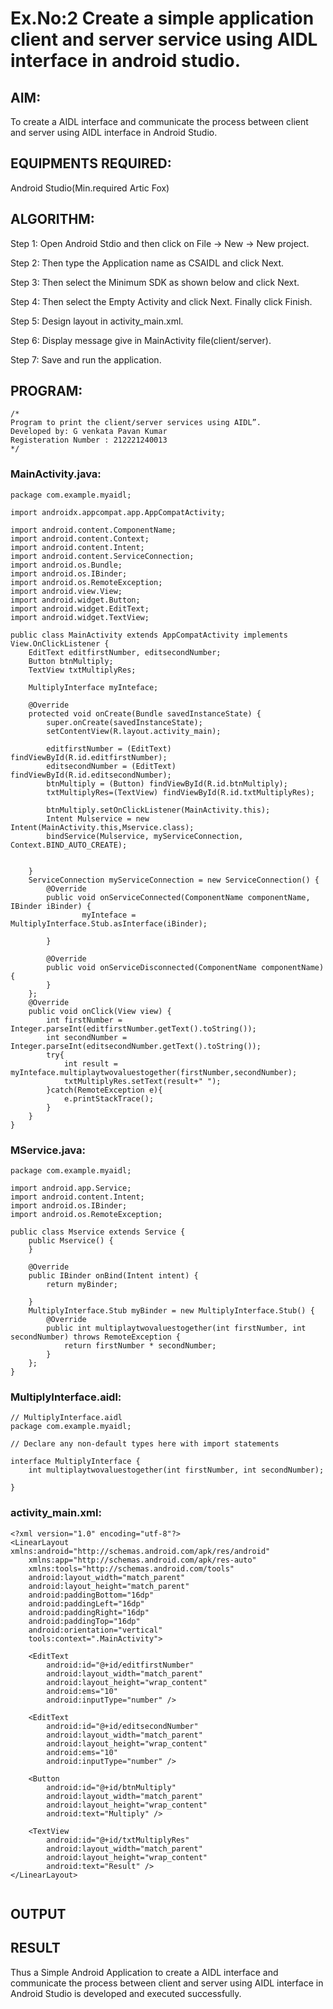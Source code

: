 # Ex.No:2 Create a simple application client and server service using AIDL interface in android studio.


## AIM:

To create a AIDL interface and communicate the process between client and server using AIDL interface in Android Studio.

## EQUIPMENTS REQUIRED:

Android Studio(Min.required Artic Fox)

## ALGORITHM:

Step 1: Open Android Stdio and then click on File -> New -> New project.

Step 2: Then type the Application name as CSAIDL and click Next. 

Step 3: Then select the Minimum SDK as shown below and click Next.

Step 4: Then select the Empty Activity and click Next. Finally click Finish.

Step 5: Design layout in activity_main.xml.

Step 6: Display message give in MainActivity file(client/server).

Step 7: Save and run the application.

## PROGRAM:
```
/*
Program to print the client/server services using AIDL”.
Developed by: G venkata Pavan Kumar
Registeration Number : 212221240013
*/
```
### MainActivity.java:
~~~
package com.example.myaidl;

import androidx.appcompat.app.AppCompatActivity;

import android.content.ComponentName;
import android.content.Context;
import android.content.Intent;
import android.content.ServiceConnection;
import android.os.Bundle;
import android.os.IBinder;
import android.os.RemoteException;
import android.view.View;
import android.widget.Button;
import android.widget.EditText;
import android.widget.TextView;

public class MainActivity extends AppCompatActivity implements View.OnClickListener {
    EditText editfirstNumber, editsecondNumber;
    Button btnMultiply;
    TextView txtMultiplyRes;

    MultiplyInterface myInteface;

    @Override
    protected void onCreate(Bundle savedInstanceState) {
        super.onCreate(savedInstanceState);
        setContentView(R.layout.activity_main);

        editfirstNumber = (EditText) findViewById(R.id.editfirstNumber);
        editsecondNumber = (EditText) findViewById(R.id.editsecondNumber);
        btnMultiply = (Button) findViewById(R.id.btnMultiply);
        txtMultiplyRes=(TextView) findViewById(R.id.txtMultiplyRes);

        btnMultiply.setOnClickListener(MainActivity.this);
        Intent Mulservice = new Intent(MainActivity.this,Mservice.class);
        bindService(Mulservice, myServiceConnection, Context.BIND_AUTO_CREATE);


    }
    ServiceConnection myServiceConnection = new ServiceConnection() {
        @Override
        public void onServiceConnected(ComponentName componentName, IBinder iBinder) {
                myInteface = MultiplyInterface.Stub.asInterface(iBinder);

        }

        @Override
        public void onServiceDisconnected(ComponentName componentName) {
        }
    };
    @Override
    public void onClick(View view) {
        int firstNumber = Integer.parseInt(editfirstNumber.getText().toString());
        int secondNumber = Integer.parseInt(editsecondNumber.getText().toString());
        try{
            int result = myInteface.multiplaytwovaluestogether(firstNumber,secondNumber);
            txtMultiplyRes.setText(result+" ");
        }catch(RemoteException e){
            e.printStackTrace();
        }
    }
}
~~~
### MService.java:
~~~
package com.example.myaidl;

import android.app.Service;
import android.content.Intent;
import android.os.IBinder;
import android.os.RemoteException;

public class Mservice extends Service {
    public Mservice() {
    }

    @Override
    public IBinder onBind(Intent intent) {
        return myBinder;

    }
    MultiplyInterface.Stub myBinder = new MultiplyInterface.Stub() {
        @Override
        public int multiplaytwovaluestogether(int firstNumber, int secondNumber) throws RemoteException {
            return firstNumber * secondNumber;
        }
    };
}
~~~
### MultiplyInterface.aidl:
~~~
// MultiplyInterface.aidl
package com.example.myaidl;

// Declare any non-default types here with import statements

interface MultiplyInterface {
    int multiplaytwovaluestogether(int firstNumber, int secondNumber);

}
~~~
### activity_main.xml:
~~~
<?xml version="1.0" encoding="utf-8"?>
<LinearLayout xmlns:android="http://schemas.android.com/apk/res/android"
    xmlns:app="http://schemas.android.com/apk/res-auto"
    xmlns:tools="http://schemas.android.com/tools"
    android:layout_width="match_parent"
    android:layout_height="match_parent"
    android:paddingBottom="16dp"
    android:paddingLeft="16dp"
    android:paddingRight="16dp"
    android:paddingTop="16dp"
    android:orientation="vertical"
    tools:context=".MainActivity">

    <EditText
        android:id="@+id/editfirstNumber"
        android:layout_width="match_parent"
        android:layout_height="wrap_content"
        android:ems="10"
        android:inputType="number" />

    <EditText
        android:id="@+id/editsecondNumber"
        android:layout_width="match_parent"
        android:layout_height="wrap_content"
        android:ems="10"
        android:inputType="number" />

    <Button
        android:id="@+id/btnMultiply"
        android:layout_width="match_parent"
        android:layout_height="wrap_content"
        android:text="Multiply" />

    <TextView
        android:id="@+id/txtMultiplyRes"
        android:layout_width="match_parent"
        android:layout_height="wrap_content"
        android:text="Result" />
</LinearLayout>


~~~


## OUTPUT




## RESULT
Thus a Simple Android Application to create a AIDL interface and communicate the process between client and server using AIDL interface in Android Studio is developed and executed successfully.
